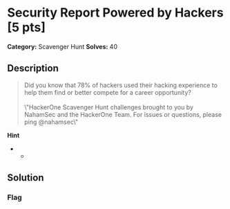# Security Report Powered by Hackers [5 pts]

**Category:** Scavenger Hunt
**Solves:** 40

## Description
>Did you know that 78% of hackers used their hacking experience to help them find or better compete for a career opportunity?<br><br>\\"HackerOne Scavenger Hunt challenges brought to you by NahamSec and the HackerOne Team. For issues or questions, please ping @nahamsec\\"

**Hint**
* -

## Solution

### Flag


